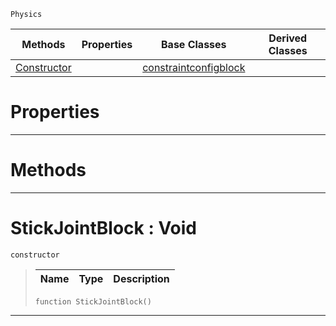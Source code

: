  `Physics`

|Methods|Properties|Base Classes|Derived Classes|
|---|---|---|---|
|[ Constructor](stickjointblock.md#stickjointblock-void)| |[constraintconfigblock](constraintconfigblock.md)| |


 #  Properties


---  
 #  Methods


---  
 #  StickJointBlock : Void

 `constructor`

> 
> |Name|Type|Description|
> |---|---|---|
> ```TS:Nada
> function StickJointBlock()
> ``` 


---  
 

 